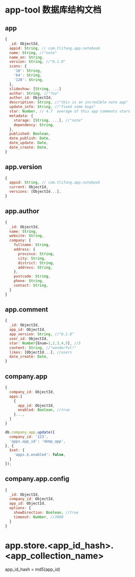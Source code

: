 # app-tool 数据库结构文档

## app

```javascript
{
  _id: ObjectId,
  appid: String, // com.tlifang.app.notebook
  name: String, //"note"
  name_en: String,
  version: String, //"0.1.0"
  icons: {
    '16': String,
    '64': String,
    '128': String,
  },
  slideshow: [String, ...]
  author: String, //"foo"
  author_id: ObjectId,
  description: String, //"this is an incredible note app"
  update_info: String, //"fixed some bugs"
  star: Number, // 4.7  average of this app comments stars
  metadata: {
    storage: [String, ...], //"note"
    dependency: String,
  },
  published: Boolean,
  date_publish: Date,
  date_update: Date,
  date_create: Date,
}
```

## app.version

```javascript
{
  appid: String, // com.tlifang.app.notebook
  current: ObjectId,
  versions: [ObjectId...],
}
```

## app.author

```javascript
{
  _id: ObjectId,
  name: String,
  website: String,
  company: {
    fullname: String,
    address: {
      province: String,
      city: String,
      district: String,
      address: String,
    },
    postcode: String,
    phone: String,
    contact: String,
  }
}
```

## app.comment

```javascript
{
  _id: ObjectId,
  app_id: ObjectId,
  app_version: String, //"0.1.0"
  user_id: ObjectId,
  star: Number[Enum=1,2,3,4,5], //5
  content: String, //"wonderful!"
  likes: [ObjectId...], //users
  date_create: Date,
}
```


## company.app

```javascript
{
  company_id: ObjectId,
  apps:[
    {
      app_id: ObjectId,
      enabled: Boolean, //true
    }...,
  ]
}
```

```javascript
db.company.app.update({
  company_id: '123',
  'apps.app_id': 'demp_app',
}, {
  $set: {
    'apps.$.enabled': false,
  }
});
```

## company.app.config

```javascript
{
  _id: ObjectId,
  company_id: ObjectId,
  app_id: ObjectId,
  options: {
    showDirection: Boolean, //true
    timeout: Number, //3000    
  }
}
```

# app.store.<app_id_hash>.<app_collection_name>

app_id_hash = md5(app_id)

